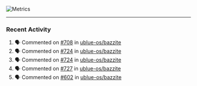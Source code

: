 ![Metrics](https://metrics.lecoq.io/KyleGospo?template=classic&base=header%2C%20activity%2C%20community%2C%20repositories%2C%20metadata&base.indepth=false&base.hireable=false&base.skip=false&config.timezone=America%2FLos_Angeles)

---
### Recent Activity
<!--START_SECTION:activity-->
1. 🗣 Commented on [#708](https://github.com/ublue-os/bazzite/issues/708#issuecomment-1920676801) in [ublue-os/bazzite](https://github.com/ublue-os/bazzite)
2. 🗣 Commented on [#724](https://github.com/ublue-os/bazzite/issues/724#issuecomment-1920675998) in [ublue-os/bazzite](https://github.com/ublue-os/bazzite)
3. 🗣 Commented on [#724](https://github.com/ublue-os/bazzite/issues/724#issuecomment-1920364752) in [ublue-os/bazzite](https://github.com/ublue-os/bazzite)
4. 🗣 Commented on [#727](https://github.com/ublue-os/bazzite/issues/727#issuecomment-1920362214) in [ublue-os/bazzite](https://github.com/ublue-os/bazzite)
5. 🗣 Commented on [#602](https://github.com/ublue-os/bazzite/issues/602#issuecomment-1920174719) in [ublue-os/bazzite](https://github.com/ublue-os/bazzite)
<!--END_SECTION:activity-->
